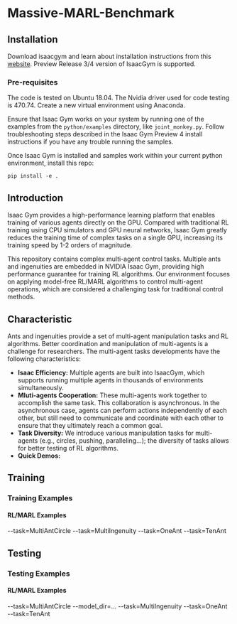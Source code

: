 # Massive-MARL-Benchmark

## Installation
Download isaacgym and learn about installation instructions from this [website](https://developer.nvidia.com/isaac-gym). Preview Release 3/4 version of IsaacGym is supported. 

### Pre-requisites
The code is tested on Ubuntu 18.04. The Nvidia driver used for code testing is 470.74. Create a new virtual environment using Anaconda.

Ensure that Isaac Gym works on your system by running one of the examples from the `python/examples` directory, like `joint_monkey.py`. Follow troubleshooting steps described in the Isaac Gym Preview 4 install instructions if you have any trouble running the samples.

Once Isaac Gym is installed and samples work within your current python environment, install this repo:
```
pip install -e .
```

## Introduction
Isaac Gym provides a high-performance learning platform that enables training of various agents directly on the GPU. Compared with traditional RL training using CPU simulators and GPU neural networks, Isaac Gym greatly reduces the training time of complex tasks on a single GPU, increasing its training speed by 1-2 orders of magnitude.

This repository contains complex multi-agent control tasks. Multiple ants and ingenuities are embedded in NVIDIA Isaac Gym, providing high performance guarantee for training RL algorithms. Our environment focuses on applying model-free RL/MARL algorithms to control multi-agent operations, which are considered a challenging task for traditional control methods.

## Characteristic

Ants and ingenuities provide a set of multi-agent manipulation tasks and RL algorithms. Better coordination and manipulation of multi-agents is a challenge for researchers. The multi-agent tasks developments have the following characteristics:

* **Isaac Efficiency:** Multiple agents are built into IsaacGym, which supports running multiple agents in thousands of environments simultaneously.
* **Mluti-agents Cooperation:** These multi-agents work together to accomplish the same task. This collaboration is asynchronous. In the asynchronous case, agents can perform actions independently of each other, but still need to communicate and coordinate with each other to ensure that they ultimately reach a common goal.
* **Task Diversity:** We introduce various manipulation tasks for multi-agents (e.g., circles, pushing, paralleling...); the diversity of tasks allows for better testing of RL algorithms.
* **Quick Demos:**


## Training
### Training Examples
#### RL/MARL Examples
--task=MultiAntCircle
--task=MultiIngenuity
--task=OneAnt
--task=TenAnt

## Testing
### Testing Examples
#### RL/MARL Examples
--task=MultiAntCircle --model_dir=...
--task=MultiIngenuity
--task=OneAnt
--task=TenAnt

